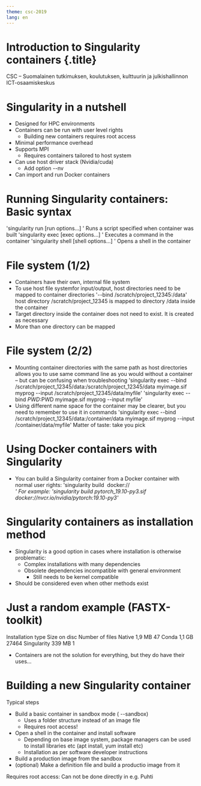 ```yaml
---
theme: csc-2019
lang: en
---
```


# Introduction to Singularity containers {.title}
CSC – Suomalainen tutkimuksen, koulutuksen, kulttuurin ja julkishallinnon ICT-osaamiskeskus

# Singularity in a nutshell
- Designed for HPC environments
- Containers can be run with user level rights
  - Building new containers requires root access
- Minimal performance overhead
- Supports MPI
  - Requires containers tailored to host system
- Can use host driver stack (Nvidia/cuda)
  - Add option --nv
- Can import and run Docker containers

# Running Singularity containers: Basic syntax
'singularity run [run options...] <container>'
Runs a script specified when container was built
'singularity exec [exec options...] <container> <command>'
Executes a command in the container
'singularity shell [shell options...] <container>'
Opens a shell in the container

# File system (1/2)
- Containers have their own, internal file system
- To use host file systemfor input/output, host directories need to be mapped to container directories
'--bind /scratch/project_12345:/data'
host directory /scratch/project_12345 is mapped to
directory /data inside the container
- Target directory inside the container does not need to exist. It is created as
necessary
- More than one directory can be mapped

# File system (2/2)
- Mounting container directories with the same path as host directories allows you to
use same command line as you would without a container – but can be confusing
when troubleshooting
'singularity exec --bind /scratch/project_12345/data:/scratch/project_12345/data myimage.sif myprog --input /scratch/project_12345/data/myfile'
'singularity exec --bind $PWD:$PWD myimage.sif myprog --input myfile'
- Using different name space for the container may be clearer, but you need to remember to use it in commands
'singularity exec --bind /scratch/project_12345/data:/container/data myimage.sif myprog --input /container/data/myfile'
Matter of taste: take you pick

# Using Docker containers with Singularity
- You can build a Singularity container from a Docker container with normal user rights:
'singularity build <image> docker://<address>'
For example:
'singularity build pytorch_19.10-py3.sif docker://nvcr.io/nvidia/pytorch:19.10-py3'

# Singularity containers as installation method
- Singularity is a good option in cases where installation is
otherwise problematic:
  - Complex installations with many dependencies
  - Obsolete dependencies incompatible with general environment
    - Still needs to be kernel compatible
- Should be considered even when other methods exist

# Just a random example (FASTX-toolkit)
Installation type Size on disc Number of files
Native 1,9 MB 47
Conda 1,1 GB 27464
Singularity 339 MB 1
- Containers are not the solution for everything, but they do have their uses…

# Building a new Singularity container
Typical steps
- Build a basic container in sandbox mode ( --sandbox)
  - Uses a folder structure instead of an image file
  - Requires root access!
- Open a shell in the container and install software
  - Depending on base image system, package managers can be used to install libraries etc (apt install, yum install etc)
  - Installation as per software developer instructions
- Build a production image from the sandbox
- (optional) Make a definition file and build a productio image from it

Requires root access: Can not be done directly in e.g. Puhti